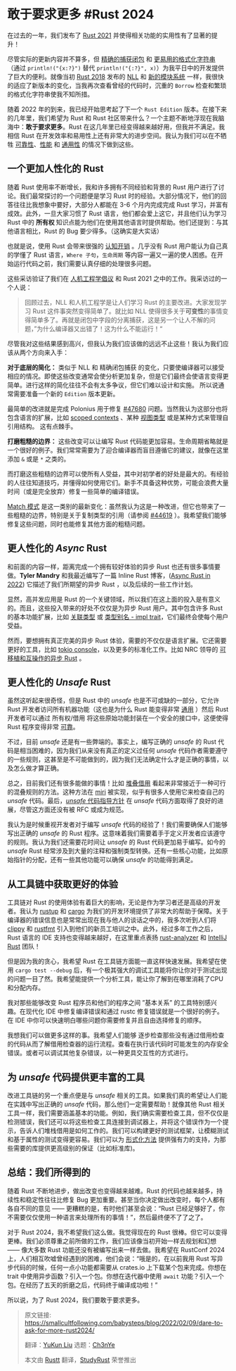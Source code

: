 # 敢于要求更多 #Rust 2024

在过去的一年，我们发布了 [Rust 2021](https://blog.rust-lang.org/2021/10/21/Rust-1.56.0.html) 并使得相关功能的实用性有了显著的提升！

尽管实际的更新内容并不算多，但 [精确的捕获闭包](https://doc.rust-lang.org/edition-guide/rust-2021/disjoint-capture-in-closures.html) 和 [更易用的格式化字符串](https://doc.rust-lang.org/edition-guide/rust-2021/panic-macro-consistency.html) （通过 `println!("{x:?}")` 替代 `println!("{:?}", x)`）为我平日中的开发提供了巨大的便利。就像当初 [Rust 2018](https://doc.rust-lang.org/edition-guide/rust-2018/index.html) 发布的 [NLL](http://blog.pnkfx.org/blog/2019/06/26/breaking-news-non-lexical-lifetimes-arrives-for-everyone/) 和 [新的模块系统](https://doc.rust-lang.org/nightly/edition-guide/rust-2018/path-changes.html) 一样，我很快的适应了新版本的变化，当我再次查看曾经的代码时，沉重的 `Borrow` 检查和繁琐的格式化字符串使我不知所措。



随着 2022 年的到来，我已经开始思考起了下一个 `Rust Edition` 版本。在接下来的几年里，我们希望为 Rust 和 Rust 社区带来什么？一个主题不断地浮现在我脑海中：**敢于要求更多**。Rust 在这几年里已经变得越来越好用，但我并不满足。我相信 Rust 在开发效率和易用性上还有非常大的进步空间。我认为我们可以在不牺牲 [可靠性](https://rustacean-principles.netlify.app/how_rust_empowers/reliable.html)、[性能](https://rustacean-principles.netlify.app/how_rust_empowers/performant.html) 和 [通用性](https://rustacean-principles.netlify.app/how_rust_empowers/versatile.html) 的情况下做到这些。



## 一个更加人性化的 Rust

随着 Rust 使用率不断增长，我和许多拥有不同经验和背景的 Rust 用户进行了讨论。我们最常探讨的一个问题便是学习 Rust 时的经验。大部分情况下，他们的回答往往比我想象中要好，大部分人都能在 3-6 个月内完成完成 Rust 学习，并富有成效。此外，一旦大家习惯了 Rust 语言，他们都会爱上这它，并且他们认为学习 Rust 中的 **所有权** 知识点能为他们在使用其他语言时提供帮助。他们还提到：与其他语言相比，Rust 的 Bug 要少得多。（这确实是大实话）



也就是说，使用 Rust 会带来很强的 [认知开销](https://blog.rust-lang.org/2017/03/02/lang-ergonomics.html) 。几乎没有 Rust 用户能认为自己真的学懂了 Rust 语言，`Where 子句`，`生命周期` 等内容一遍又一遍的使人困惑。在开始运行代码之前，我们需要认真仔细的处理很多问题。



这些采访验证了我们在 [人机工程学倡议](https://blog.rust-lang.org/2017/03/02/lang-ergonomics.html) 和 Rust 2021 之中的工作。我采访过的一个人说：

> 回顾过去，NLL 和人机工程学是让人们学习 Rust 的主要改进。大家发现学习 Rust 这件事突然变得简单了。就比如 NLL 使得很多关于**可变性**的事情变得简单多了。再就是闭包中字段的分离捕获，这是另一个让人不解的问题，”为什么编译器又出错了！这为什么不能运行！“



尽管我对这些结果感到高兴，但我认为我们应该做的远远不止这些！我认为我们应该从两个方向来入手：

**对于底层的简化：** 类似于 NLL 和 精确闭包捕获 的变化，只要使编译器可以接受相应的情况。即使这些改变通常会使分析更加复杂，但是它们最终会使语言变得更简单。进行这样的简化往往不会有太多争议，但它们难以设计和实施。 所以说通常需要准备一个新的 `Edition` 版本更新。

最简单的改进就是完成 Polonius 用于修复 [#47680](https://github.com/rust-lang/rust/issues/47680) 问题。当然我认为这部分也将包含语言的扩展，比如 [scoped contexts](https://tmandry.gitlab.io/blog/posts/2021-12-21-context-capabilities/) 、某种 [视图类型](https://smallcultfollowing.com/babysteps//blog/2021/11/05/view-types/) 或是某种方式来管理自引用结构。 这有点棘手。



**打磨粗糙的边界：** 这些改变可以让编写 Rust 代码能更加容易。生命周期省略就是一个很好的例子。我们常常需要为了迎合编译器而盲目遵循它的建议，就像在这里添加 `&` 或是 `*` 之类的。

而打磨这些粗糙的边界可以使所有人受益，其中对初学者的好处是最大的。有经验的人往往知道技巧，并懂得如何使用它们。新手不具备这种优势，可能会浪费大量时间（或是完全放弃）修复一些简单的编译错误。

[Match 模式](https://rust-lang.github.io/rfcs/2005-match-ergonomics.html) 是这一类别的最新变化：虽然我认为这是一种改进，但它也带来了一些粗糙的边界，特别是关于复制类型的引用（请参阅 [#44619](https://github.com/rust-lang/rust/issues/44619) ）。我希望我们能够修复这些问题，同时也能修复其他方面的粗糙问题。



## 更人性化的 *Async* Rust

和前面的内容一样，距离完成一个拥有较好体验的异步 Rust 也还有很多事情要做。**Tyler Mandry** 和我最近编写了一篇 Inline Rust 博客，([Async Rust in 2022](https://blog.rust-lang.org/inside-rust/2022/02/03/async-in-2022.html)) 它描述了我们所期望的异步 Rust ，以及后续的一些工作计划。

显然，高并发应用是 Rust 的一个关键领域，所以我们在这上面的投入是有意义的。而且，这些投入带来的好处不仅仅是为异步 Rust 用户。其中包含许多 Rust 的基本功能扩展，比如 [关联类型](https://blog.rust-lang.org/2021/08/03/GATs-stabilization-push.html) 或 [类型别名 - impl trait](https://rust-lang.github.io/impl-trait-initiative/explainer/tait.html)，它们最终会使每个用户受益。

然而，要想拥有真正完美的异步 Rust 体验，需要的不仅仅是语言扩展。它还需要更好的工具，比如 [tokio console](https://tokio.rs/blog/2021-12-announcing-tokio-console)，以及更多的标准化工作。比如 NRC 领导的 [可移植和互操作的异步 Rust](https://www.ncameron.org/blog/portable-and-interoperable-async-rust/) 。



## 更人性化的 *Unsafe* Rust

虽然这听起来很奇怪，但是 Rust 中的 *unsafe* 也是不可或缺的一部分，它允许 Rust 开发者访问所有机器功能（这也是为什么 Rust 能变得非常 [通用](https://rustacean-principles.netlify.app/how_rust_empowers/versatile.html) ）然后 Rust 开发者可以通过 所有权/借用 将这些原始功能封装在一个安全的接口中，这便使得 Rust 程序变得非常 [可靠](https://rustacean-principles.netlify.app/how_rust_empowers/reliable.html)。

不过，目前 *unsafe* 还是有一些弊端的。事实上，编写正确的 *unsafe* 的 Rust 代码是相当困难的，因为我们从来没有真正的定义过任何 *unsafe* 代码作者需要遵守的一些规则，这甚至是不可能做到的，因为我们无法确定什么才是正确的事情，以及怎么做才算正确。

总之，目前我们还有很多能做的事情！比如 [堆叠借用](https://plv.mpi-sws.org/rustbelt/stacked-borrows/) 看起来非常接近于一种可行的混叠规则的方法。这种方法在 [miri](https://github.com/rust-lang/miri) 被实现，似乎有很多人使用它来检查自己的 *unsafe* 代码。最后，[*unsafe* 代码指导方针](https://rust-lang.github.io/unsafe-code-guidelines/) 在 *unsafe* 代码方面取得了良好的进展，尽管这方面还没有被 RFC 或成为规范。

我认为是时候重视开发者对于编写 *unsafe* 代码的经验了！我们需要确保人们能够写出正确的 *unsafe* 的 Rust 程序。这意味着我们需要着手于定义开发者应该遵守的规则。我认为我们还需要花时间让 *unsafe* 的 Rust 代码更加易于编写。如今的 *unsafe* Rust 经常涉及到大量的注释和强制类型转换。还有一些核心功能，比如原始指针的分配，还有一些其他功能可以确保 *unsafe* 的功能得到满足。



## 从工具链中获取更好的体验

工具链对 Rust 的使用体验有着巨大的影响，无论是作为学习者还是高级的开发者。我认为 [rustup](https://rustup.rs/) 和 [cargo](https://doc.rust-lang.org/cargo/) 为我们的开发环境提供了非常大的帮助于保障。关于编译器的错误信息也是常常出现在我与他人的谈话之中的，我多次听到人们将 [clippy](https://github.com/rust-lang/rust-clippy) 和 [rustfmt](https://rust-lang.github.io/rustfmt/?version=v1.4.38&search=) 引入到他们的新员工培训之中。此外，经过多年工作之后，Rust 语言的 IDE 支持也变得越来越好，在这里重点表扬 [rust-analyzer](https://rust-analyzer.github.io/) 和 [IntelliJ Rust](https://www.jetbrains.com/rust/) 团队！

但是因为我的贪心，我希望 Rust 在工具链方面能一直这样快速发展。我希望在使用 `cargo test --debug` 后，有一个极其强大的调试工具能将你让你对于测试出现的问题一目了然。我希望能提供一个分析工具，能让你了解到在哪里消耗了CPU和分配内存。

我对那些能够改变 Rust 程序员和他们的程序之间 ”基本关系” 的工具特别感兴趣。在现代化 IDE 中修复编译错误和通过 rustc 修复错误就是一个很好的例子。在 IDE 中你可以快速明白哪些问题你需要修复并且自由选择修复的顺序。

我想我们可以做更多这样的事。我希望人们能够 逐步检查那些没有通过借用检查的代码从而了解借用检查器的运行流程。查看在执行该代码时可能发生的内存安全错误。或者可以调试其他复杂错误，以一种更具交互性的方式进行。



## 为 *unsafe* 代码提供更丰富的工具

改进工具链的另一个重点便是与 *unsafe* 相关的工具。如果我们真的希望让人们能在实践中写出正确的 *unsafe* 代码，那么他们一定需要帮助！就像其他 Rust 相关工具一样，我们需要涵盖基本的功能。例如，我们确实需要检查工具，但不仅仅是检测错误，我们还可以将这些检查工具连接到调试器上，并将这个错误作为一个提示，告诉人们堆栈借用是如何工作的。我们可以构建更好的测试框架，让模糊测试和基于属性的测试变得更容易。我们可以为 [形式化方法](https://github.com/rust-formal-methods/wg) 提供强有力的支持，为那些需要的库提供更高级别的保证（比如标准库)。



## 总结：我们所得到的

随着 Rust 不断地进步，做出改变也变得越来越难。Rust 的代码也越来越多，持续性和稳定性往往比修复 Bug 更加重要。甚至当你决定做出改变时，每个人都有各自不同的意见 —— 更糟糕的是，有时他们甚至会说：“Rust 已经足够好了，你不需要仅仅使用一种语言来处理所有的事情！”，然后最终便不了了之了。

对于 Rust 2024，我不希望我们这么做。我觉得现在的 Rust 很棒。但它可以变得更棒。我们必须尊重之前所做的工作，我们应该像当初开始一样去规划和幻想 —— 像大多数 Rust 功能还没有被编写出来一样去做。我希望在 RustConf 2024 上，人们相互吹嘘曾经遇到的困难，他们会说：“哦是的，在以前我用 Rust 写异步代码的时候，任何一点小功能都需要从 crates.io 上下载某个包来完成。你想在 trait 中使用异步函数？引入一个包。你想在迭代器中使用 `await` 功能？引入一个包。在经历了五天的折磨之后，代码终于编译成功啦！”



所以说，为了 Rust 2024，我们要敢于要求更多。



> 原文链接: https://smallcultfollowing.com/babysteps/blog/2022/02/09/dare-to-ask-for-more-rust2024/
>
> 翻译：[YuKun Liu](https://github.com/mrxiaozhuox)
> 选题：[Ch3nYe](https://github.com/Ch3nYe)
>
> 本文由 [Rustt](https://Rustt.org) 翻译，[StudyRust](https://studyrust.org) 荣誉推出